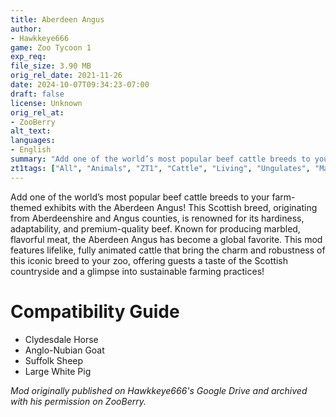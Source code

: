 ```yaml
---
title: Aberdeen Angus
author: 
- Hawkkeye666
game: Zoo Tycoon 1
exp_req:
file_size: 3.90 MB
orig_rel_date: 2021-11-26
date: 2024-10-07T09:34:23-07:00
draft: false
license: Unknown
orig_rel_at: 
- ZooBerry
alt_text: 
languages:
- English
summary: "Add one of the world’s most popular beef cattle breeds to your farm-themed exhibits with the Aberdeen Angus! This Scottish breed, originating from Aberdeenshire and Angus counties, is renowned for its hardiness, adaptability, and premium-quality beef."
zt1tags: ["All", "Animals", "ZT1", "Cattle", "Living", "Ungulates", "Mammals"]
---
```


Add one of the world’s most popular beef cattle breeds to your farm-themed exhibits with the Aberdeen Angus! This Scottish breed, originating from Aberdeenshire and Angus counties, is renowned for its hardiness, adaptability, and premium-quality beef. Known for producing marbled, flavorful meat, the Aberdeen Angus has become a global favorite. This mod features lifelike, fully animated cattle that bring the charm and robustness of this iconic breed to your zoo, offering guests a taste of the Scottish countryside and a glimpse into sustainable farming practices!

# Compatibility Guide

- Clydesdale Horse
- Anglo-Nubian Goat
- Suffolk Sheep
- Large White Pig 

*Mod originally published on Hawkkeye666's Google Drive and archived with his permission on ZooBerry.*